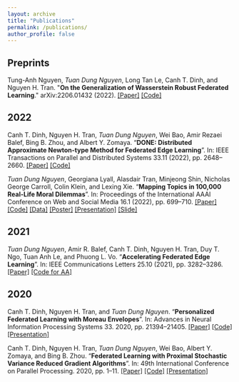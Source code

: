 ```yaml
---
layout: archive
title: "Publications"
permalink: /publications/
author_profile: false
---
```


## Preprints

Tung-Anh Nguyen, *Tuan Dung Nguyen*, Long Tan Le, Canh T. Dinh, and Nguyen H. Tran. "**On the Generalization of Wasserstein Robust Federated Learning**." arXiv:2206.01432 (2022). [[Paper]](https://arxiv.org/abs/2206.01432) [[Code]](https://github.com/dual-grp/WAFL)


## 2022

Canh T. Dinh, Nguyen H. Tran, *Tuan Dung Nguyen*, Wei Bao, Amir Rezaei Balef, Bing B. Zhou, and Albert Y. Zomaya. “**DONE: Distributed Approximate Newton-type Method for Federated Edge Learning**”. In: IEEE Transactions on Parallel and Distributed Systems 33.11 (2022), pp. 2648–2660. [[Paper]](https://doi.org/10.1109/TPDS.2022.3146253) [[Code]](https://github.com/CharlieDinh/DONE)

*Tuan Dung Nguyen*, Georgiana Lyall, Alasdair Tran, Minjeong Shin, Nicholas George Carroll, Colin Klein, and Lexing Xie. “**Mapping Topics in 100,000 Real-Life Moral Dilemmas**”. In: Proceedings of the International AAAI Conference on Web and Social Media 16.1 (2022), pp. 699–710. [[Paper]](https://ojs.aaai.org/index.php/ICWSM/article/view/19327) [[Code]](https://github.com/joshnguyen99/moral_dilemma_topics) [[Data]](https://doi.org/10.5281/zenodo.6791835) [[Poster]](https://joshnguyen.net/files/HMI_MoralDilemmasPoster.pdf) [[Presentation]](https://underline.io/lecture/50934-mapping-topics-in-100,000-real-life-moral-dilemmas) [[Slide]](https://joshnguyen.net/files/ICWSM22_MappingTopicsTalk_Long.pdf)

## 2021

*Tuan Dung Nguyen*, Amir R. Balef, Canh T. Dinh, Nguyen H. Tran, Duy T. Ngo, Tuan Anh Le, and Phuong L. Vo. “**Accelerating Federated Edge Learning**”. In: IEEE Communications Letters 25.10 (2021), pp. 3282–3286. [[Paper]](https://doi.org/10.1109/LCOMM.2021.3103536) [[Code for AA]](https://github.com/joshnguyen99/anderson_acceleration)

## 2020

Canh T. Dinh, Nguyen H. Tran, and *Tuan Dung Nguyen*. “**Personalized Federated Learning with Moreau Envelopes**”. In: Advances in Neural Information Processing Systems 33. 2020, pp. 21394–21405. [[Paper]](https://papers.nips.cc/paper/2020/hash/f4f1f13c8289ac1b1ee0ff176b56fc60-Abstract.html) [[Code]](https://github.com/CharlieDinh/pFedMe) [[Presentation]](https://slideslive.com/38937057/personalized-federated-learning-with-moreau-envelopes?ref=recommended)

Canh T. Dinh, Nguyen H. Tran, *Tuan Dung Nguyen*, Wei Bao, Albert Y. Zomaya, and Bing B. Zhou. “**Federated Learning with Proximal Stochastic Variance Reduced Gradient Algorithms**”. In: 49th International Conference on Parallel Processing. 2020, pp. 1–11. [[Paper]](https://dl.acm.org/doi/10.1145/3404397.3404457) [[Code]](https://github.com/CharlieDinh/FederatedLearningWithSVRG) [[Presentation]](https://www.youtube.com/watch?v=cXsFYcXF0KM)